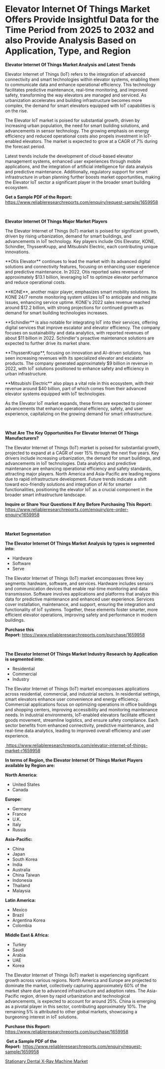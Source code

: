 <p><h1>Elevator Internet Of Things Market Offers Provide Insightful Data for the Time Period from 2025 to 2032 and also Provide Analysis Based on Application, Type, and Region</h1></p><p><strong>Elevator Internet Of Things Market Analysis and Latest Trends</strong></p>
<p><p>Elevator Internet of Things (IoT) refers to the integration of advanced connectivity and smart technologies within elevator systems, enabling them to communicate data and enhance operational efficiency. This technology facilitates predictive maintenance, real-time monitoring, and improved safety, transforming the way elevators are managed and serviced. As urbanization accelerates and building infrastructure becomes more complex, the demand for smart elevators equipped with IoT capabilities is on the rise.</p><p>The Elevator IoT market is poised for substantial growth, driven by increasing urban population, the need for smart building solutions, and advancements in sensor technology. The growing emphasis on energy efficiency and reduced operational costs also propels investment in IoT-enabled elevators. The market is expected to grow at a CAGR of 7% during the forecast period. </p><p>Latest trends include the development of cloud-based elevator management systems, enhanced user experiences through mobile applications, and the integration of artificial intelligence for data analysis and predictive maintenance. Additionally, regulatory support for smart infrastructure in urban planning further boosts market opportunities, making the Elevator IoT sector a significant player in the broader smart building ecosystem.</p></p>
<p><strong>Get a Sample PDF of the Report:&nbsp;</strong> <a href="https://www.reliableresearchreports.com/enquiry/request-sample/1659958?utm_campaign=41&utm_medium=2&utm_source=Github&utm_content=ia&utm_term=17012025&utm_id=elevator-internet-of-things">https://www.reliableresearchreports.com/enquiry/request-sample/1659958</a></p>
<p>&nbsp;</p>
<p><strong>Elevator Internet Of Things Major Market Players</strong></p>
<p><p>The Elevator Internet of Things (IoT) market is poised for significant growth, driven by rising urbanization, demand for smart buildings, and advancements in IoT technology. Key players include Otis Elevator, KONE, Schindler, ThyssenKrupp, and Mitsubishi Electric, each contributing unique innovations.</p><p>**Otis Elevator** continues to lead the market with its advanced digital solutions and connectivity features, focusing on enhancing user experience and predictive maintenance. In 2022, Otis reported sales revenue of approximately $13.1 billion, leveraging IoT to optimize elevator performance and reduce operational costs.</p><p>**KONE**, another major player, emphasizes smart mobility solutions. Its KONE 24/7 remote monitoring system utilizes IoT to anticipate and mitigate issues, enhancing service uptime. KONE's 2022 sales revenue reached around $12.2 billion, with strong projections for continued growth as demand for smart building technologies increases.</p><p>**Schindler** is also notable for integrating IoT into their services, offering digital services that improve escalator and elevator efficiency. The company focuses on sustainability and data analytics, with reported revenues of about $11 billion in 2022. Schindler's proactive maintenance solutions are expected to further drive its market share.</p><p>**ThyssenKrupp**, focusing on innovation and AI-driven solutions, has seen increasing revenues with its specialized elevator and escalator products. The company generated approximately $9 billion in revenue in 2022, with IoT solutions positioned to enhance safety and efficiency in urban infrastructure.</p><p>**Mitsubishi Electric** also plays a vital role in this ecosystem, with their revenue around $40 billion, part of which comes from their advanced elevator systems equipped with IoT technologies.</p><p>As the Elevator IoT market expands, these firms are expected to pioneer advancements that enhance operational efficiency, safety, and user experience, capitalizing on the growing demand for smart infrastructure.</p></p>
<p>&nbsp;</p>
<p><strong>What Are The Key Opportunities For Elevator Internet Of Things Manufacturers?</strong></p>
<p><p>The Elevator Internet of Things (IoT) market is poised for substantial growth, projected to expand at a CAGR of over 15% through the next five years. Key drivers include increasing urbanization, the demand for smart buildings, and advancements in IoT technologies. Data analytics and predictive maintenance are enhancing operational efficiency and safety standards, attracting major players. North America and Asia-Pacific are leading regions due to rapid infrastructure development. Future trends indicate a shift toward eco-friendly solutions and integration of AI for smarter functionalities, positioning the elevator IoT as a crucial component in the broader smart infrastructure landscape.</p></p>
<p><strong>Inquire or Share Your Questions If Any Before Purchasing This Report:</strong> <a href="https://www.reliableresearchreports.com/enquiry/pre-order-enquiry/1659958?utm_campaign=41&utm_medium=2&utm_source=Github&utm_content=ia&utm_term=17012025&utm_id=elevator-internet-of-things">https://www.reliableresearchreports.com/enquiry/pre-order-enquiry/1659958</a></p>
<p>&nbsp;</p>
<p><strong>Market Segmentation</strong></p>
<p><strong>The Elevator Internet Of Things Market Analysis by types is segmented into:</strong></p>
<p><ul><li>Hardware</li><li>Software</li><li>Serve</li></ul></p>
<p><p>The Elevator Internet of Things (IoT) market encompasses three key segments: hardware, software, and services. Hardware includes sensors and communication devices that enable real-time monitoring and data transmission. Software involves applications and platforms that analyze this data for predictive maintenance and enhanced user experience. Services cover installation, maintenance, and support, ensuring the integration and functionality of IoT systems. Together, these elements foster smarter, more efficient elevator operations, improving safety and performance in modern buildings.</p></p>
<p><strong>Purchase this Report:&nbsp;</strong><a href="https://www.reliableresearchreports.com/purchase/1659958?utm_campaign=41&utm_medium=2&utm_source=Github&utm_content=ia&utm_term=17012025&utm_id=elevator-internet-of-things">https://www.reliableresearchreports.com/purchase/1659958</a></p>
<p>&nbsp;</p>
<p><strong>The Elevator Internet Of Things Market Industry Research by Application is segmented into:</strong></p>
<p><ul><li>Residential</li><li>Commercial</li><li>Industry</li></ul></p>
<p><p>The Elevator Internet of Things (IoT) market encompasses applications across residential, commercial, and industrial sectors. In residential settings, smart elevators enhance user convenience and energy efficiency. Commercial applications focus on optimizing operations in office buildings and shopping centers, improving accessibility and monitoring maintenance needs. In industrial environments, IoT-enabled elevators facilitate efficient goods movement, streamline logistics, and ensure safety compliance. Each sector benefits from enhanced connectivity, predictive maintenance, and real-time data analytics, leading to improved overall efficiency and user experience.</p></p>
<p><a href="https://www.reliableresearchreports.com/elevator-internet-of-things-market-r1659958?utm_campaign=41&utm_medium=2&utm_source=Github&utm_content=ia&utm_term=17012025&utm_id=elevator-internet-of-things">&nbsp;https://www.reliableresearchreports.com/elevator-internet-of-things-market-r1659958</a></p>
<p><strong>In terms of Region, the Elevator Internet Of Things Market Players available by Region are:</strong></p>
<p>
    <p> <strong> North America: </strong>
        <ul>
            <li>United States</li>
            <li>Canada</li>
        </ul>
        </p> 
    <p> <strong> Europe: </strong>
        <ul>
            <li>Germany</li>
            <li>France</li>
            <li>U.K.</li>
            <li>Italy</li>
            <li>Russia</li>
        </ul>
        </p> 
    <p> <strong> Asia-Pacific: </strong>
        <ul>
            <li>China</li>
            <li>Japan</li>
            <li>South Korea</li>
            <li>India</li>
            <li>Australia</li>
            <li>China Taiwan</li>
            <li>Indonesia</li>
            <li>Thailand</li>
            <li>Malaysia</li>
        </ul>
        </p> 
    <p> <strong> Latin America: </strong>
        <ul>
            <li>Mexico</li>
            <li>Brazil</li>
            <li>Argentina Korea</li>
            <li>Colombia</li>
        </ul>
        </p> 
    <p> <strong> Middle East & Africa: </strong>
        <ul>
            <li>Turkey</li>
            <li>Saudi</li>
            <li>Arabia</li>
            <li>UAE</li>
            <li>Korea</li>
        </ul>
    </p>
    </p>
<p><p>The Elevator Internet of Things (IoT) market is experiencing significant growth across various regions. North America and Europe are projected to dominate the market, collectively capturing approximately 60% of the market share due to advanced infrastructure and adoption rates. The Asia-Pacific region, driven by rapid urbanization and technological advancements, is expected to account for around 25%. China is emerging as a pivotal player in this sector, contributing approximately 10%. The remaining 5% is attributed to other global markets, showcasing a burgeoning interest in IoT solutions.</p></p>
<p><strong>Purchase this Report: </strong><a href="https://www.reliableresearchreports.com/purchase/1659958?utm_campaign=41&utm_medium=2&utm_source=Github&utm_content=ia&utm_term=17012025&utm_id=elevator-internet-of-things">https://www.reliableresearchreports.com/purchase/1659958</a></p>
<p>&nbsp;<strong>Get a Sample PDF of the Report:&nbsp;&nbsp;</strong><a href="https://www.reliableresearchreports.com/enquiry/request-sample/1659958?utm_campaign=41&utm_medium=2&utm_source=Github&utm_content=ia&utm_term=17012025&utm_id=elevator-internet-of-things">https://www.reliableresearchreports.com/enquiry/request-sample/1659958</a></p>
<p><strong></strong></p>
<p><p><a href="https://github.com/nicoletavirag/Market-Research-Report-List-5/blob/main/stationary-dental-x-ray-machine-market.md?utm_campaign=41&utm_medium=2&utm_source=Github&utm_content=ia&utm_term=17012025&utm_id=elevator-internet-of-things">Stationary Dental X-Ray Machine Market</a></p></p>